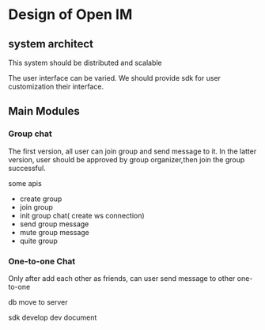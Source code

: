 # Design of Open IM

## system architect
This system should be distributed and scalable

The user interface can be varied. We should provide sdk for user customization their interface.

## Main Modules

### Group chat
The first version, all user can join group and send message to it.
In the latter version, user should be approved by group organizer,then join the group successful.

some apis
* create group
* join group
* init group chat( create ws connection)
* send group message
* mute group message
* quite group 


### One-to-one Chat
Only after add each other as friends, can user send message to other one-to-one




db move to server

sdk develop
dev document

